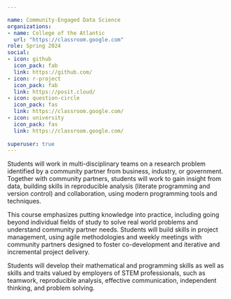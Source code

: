 ```yaml
---

name: Community-Engaged Data Science
organizations:
- name: College of the Atlantic
  url: "https://classroom.google.com"
role: Spring 2024
social:
- icon: github
  icon_pack: fab
  link: https://github.com/
- icon: r-project
  icon_pack: fab
  link: https://posit.cloud/
- icon: question-circle
  icon_pack: fas
  link: https://classroom.google.com/
- icon: university
  icon_pack: fas
  link: https://classroom.google.com/
  
superuser: true
---
```


Students will work in multi-disciplinary teams on a research problem identified by a community partner from business, industry, or government. Together with community partners, students will work to gain insight from data, building skills in reproducible analysis (literate programming and version control) and collaboration, using modern programming tools and techniques. 

This course emphasizes putting knowledge into practice, including going beyond individual fields of study to solve real world problems and understand community partner needs. Students will build skills in project management, using agile methodologies and weekly meetings with community partners designed to foster co-development and iterative and incremental project delivery.

Students will develop their mathematical and programming skills as well as skills and traits valued by employers of STEM professionals, such as teamwork, reproducible analysis, effective communication, independent thinking, and problem solving.